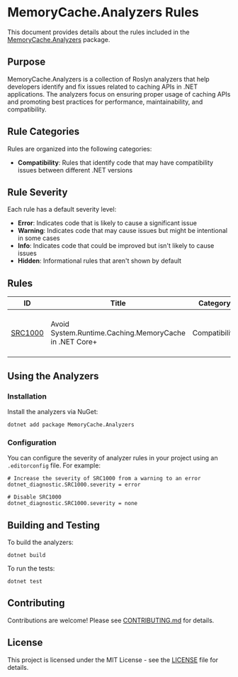 # MemoryCache.Analyzers Rules

This document provides details about the rules included in the [MemoryCache.Analyzers](https://github.com/rjmurillo/memorycache.analyzers) package.

## Purpose

MemoryCache.Analyzers is a collection of Roslyn analyzers that help developers identify and fix issues related to caching APIs in .NET applications. The analyzers focus on ensuring proper usage of caching APIs and promoting best practices for performance, maintainability, and compatibility.

## Rule Categories

Rules are organized into the following categories:

- **Compatibility**: Rules that identify code that may have compatibility issues between different .NET versions

## Rule Severity

Each rule has a default severity level:

- **Error**: Indicates code that is likely to cause a significant issue
- **Warning**: Indicates code that may cause issues but might be intentional in some cases
- **Info**: Indicates code that could be improved but isn't likely to cause issues
- **Hidden**: Informational rules that aren't shown by default

## Rules

| ID | Title | Category | Severity | Description |
|----|-------|----------|----------|-------------|
| [SRC1000](docs/rules/SRC1000.md) | Avoid System.Runtime.Caching.MemoryCache in .NET Core+ | Compatibility | Warning | System.Runtime.Caching.MemoryCache is a compatibility bridge for porting from .NET Framework. Prefer Microsoft.Extensions.Caching.Memory in .NET Core+. |

## Using the Analyzers

### Installation

Install the analyzers via NuGet:

```
dotnet add package MemoryCache.Analyzers
```

### Configuration

You can configure the severity of analyzer rules in your project using an `.editorconfig` file. For example:

```editorconfig
# Increase the severity of SRC1000 from a warning to an error
dotnet_diagnostic.SRC1000.severity = error

# Disable SRC1000
dotnet_diagnostic.SRC1000.severity = none
```

## Building and Testing

To build the analyzers:

```
dotnet build
```

To run the tests:

```
dotnet test
```

## Contributing

Contributions are welcome! Please see [CONTRIBUTING.md](CONTRIBUTING.md) for details.

## License

This project is licensed under the MIT License - see the [LICENSE](LICENSE) file for details.